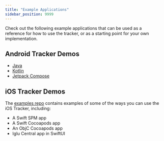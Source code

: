 ```yaml
---
title: "Example Applications"
sidebar_position: 9999
---
```


Check out the following example applications that can be used as a reference for how to use the tracker, or as a starting point for your own implementation.

## Android Tracker Demos

- [Java](https://github.com/snowplow/snowplow-android-tracker/tree/master/snowplow-demo-java)
- [Kotlin](https://github.com/snowplow/snowplow-android-tracker/tree/master/snowplow-demo-kotlin)
- [Jetpack Compose](https://github.com/snowplow/snowplow-android-tracker/tree/master/snowplow-demo-compose)

## iOS Tracker Demos

The [examples repo](https://github.com/snowplow-industry-solutions/snowplow-ios-tracker-examples) contains examples of some of the ways you can use the iOS Tracker, including:

- A Swift SPM app
- A Swift Cocoapods app
- An ObjC Cocoapods app
- Iglu Central app in SwiftUI
